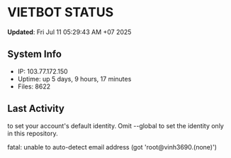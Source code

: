 # VIETBOT STATUS
**Updated**: Fri Jul 11 05:29:43 AM +07 2025

## System Info
- IP: 103.77.172.150
- Uptime: up 5 days, 9 hours, 17 minutes
- Files: 8622

## Last Activity

to set your account's default identity.
Omit --global to set the identity only in this repository.

fatal: unable to auto-detect email address (got 'root@vinh3690.(none)')
